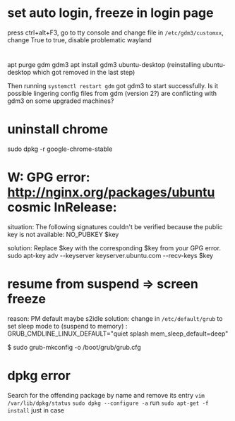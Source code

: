 # set auto login, freeze in login page
press ctrl+alt+F3, go to tty console and change file in `/etc/gdm3/customxx`, 
change True to true, disable problematic wayland

#
apt purge gdm gdm3
apt install gdm3 ubuntu-desktop (reinstalling ubuntu-desktop which got removed in the last step)

Then running `systemctl restart gdm` got gdm3 to start successfully. 
Is it possible lingering config files from gdm (version 2?) are conflicting with gdm3 on some upgraded machines?

# uninstall chrome
sudo dpkg -r google-chrome-stable


# W: GPG error: http://nginx.org/packages/ubuntu cosmic InRelease: 
situation:
The following signatures couldn't be verified because the public key is not available: NO_PUBKEY $key

solution: Replace $key with the corresponding $key from your GPG error.
sudo apt-key adv --keyserver keyserver.ubuntu.com --recv-keys $key

# resume from suspend => screen freeze
reason: PM default maybe s2idle
solution: 
change in `/etc/default/grub` to set sleep mode to (suspend to memory) :
GRUB_CMDLINE_LINUX_DEFAULT="quiet splash mem_sleep_default=deep"

$ sudo grub-mkconfig -o /boot/grub/grub.cfg

# dpkg error
Search for the offending package by name and remove its entry `vim /var/lib/dpkg/status`
`sudo dpkg --configure -a`
run `sudo apt-get -f install` just in case










